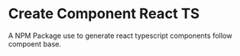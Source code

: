 # Create Component React TS

A NPM Package use to generate react typescript components follow compoent base.
